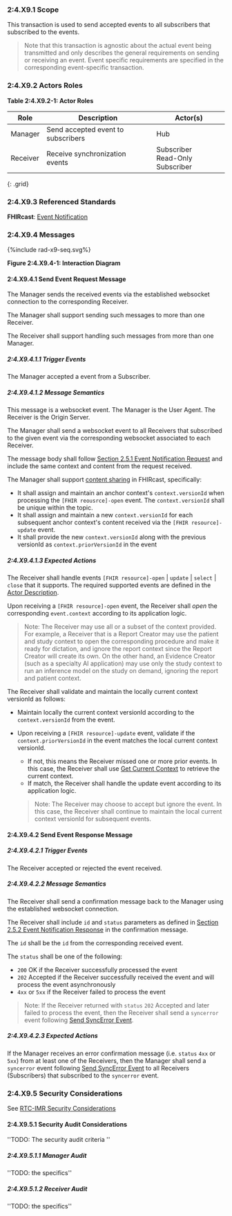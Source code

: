 ### 2:4.X9.1 Scope

This transaction is used to send accepted events to all subscribers that subscribed to the events.

> Note that this transaction is agnostic about the actual event being transmitted and only describes the general requirements on sending or receiving an event. Event specific requirements are specified in the corresponding event-specific transaction.

### 2:4.X9.2 Actors Roles

**Table 2:4.X9.2-1: Actor Roles**

| Role | Description | Actor(s) |
|------|-------------|----------|
| Manager | Send accepted event to subscribers | Hub |
| Receiver | Receive synchronization events | Subscriber<br>Read-Only Subscriber |
{: .grid}

### 2:4.X9.3 Referenced Standards

**FHIRcast**: [Event Notification](https://build.fhir.org/ig/HL7/fhircast-docs/2-5-EventNotification.html)

### 2:4.X9.4 Messages

<div>
{%include rad-x9-seq.svg%}
</div>

<div style="clear: left"/>

**Figure 2:4.X9.4-1: Interaction Diagram**

#### 2:4.X9.4.1 Send Event Request Message
The Manager sends the received events via the established websocket connection to the corresponding Receiver.

The Manager shall support sending such messages to more than one Receiver.

The Receiver shall support handling such messages from more than one Manager. 

##### 2:4.X9.4.1.1 Trigger Events

The Manager accepted a event from a Subscriber.

##### 2:4.X9.4.1.2 Message Semantics

This message is a websocket event. The Manager is the User Agent. The Receiver is the Origin Server.

The Manager shall send a websocket event to all Receivers that subscribed to the given event via the corresponding websocket associated to each Receiver.

The message body shall follow [Section 2.5.1 Event Notification Request](https://build.fhir.org/ig/HL7/fhircast-docs/2-5-EventNotification.html#event-notification-request) and include the same context and content from the request received.

The Manager shall support [content sharing](https://build.fhir.org/ig/HL7/fhircast-docs/2-10-ContentSharing.html) in FHIRcast, specifically:
- It shall assign and maintain an anchor context's `context.versionId` when processing the `[FHIR reousrce]-open` event. The `context.versionId` shall be unique within the topic.
- It shall assign and maintain a new `context.versionId` for each subsequent anchor context's content received via the `[FHIR resource]-update` event.
- It shall provide the new `context.versionId` along with the previous versionId as `context.priorVersionId` in the event

##### 2:4.X9.4.1.3 Expected Actions

The Receiver shall handle events `[FHIR resource]-open` | `update` | `select` | `close` that it supports. The required supported events are defined in the [Actor Description](volume-1.html#1xx11-actors-description-and-actor-profile-requirements).

Upon receiving a `[FHIR resource]-open` event, the Receiver shall *open* the corresponding `event.context` according to its application logic.

> Note: The Receiver may use all or a subset of the context provided. For example, a Receiver that is a Report Creator may use the patient and study context to open the corresponding procedure and make it ready for dictation, and ignore the report context since the Report Creator will create its own. On the other hand, an Evidence Creator (such as a specialty AI application) may use only the study context to run an inference model on the study on demand, ignoring the report and patient context.

The Receiver shall validate and maintain the locally current context versionId as follows:
- Maintain locally the current context versionId according to the `context.versionId` from the event.
- Upon receiving a `[FHIR resource]-update` event, validate if the `context.priorVersionId` in the event matches the local current context versionId.
    - If not, this means the Receiver missed one or more prior events. In this case, the Receiver shall use [Get Current Context](rad-x8.html) to retrieve the current context.
    - If match, the Receiver shall handle the update event according to its application logic. 

    > Note: The Receiver may choose to accept but ignore the event. In this case, the Receiver shall continue to maintain the local current context versionId for subsequent events.

#### 2:4.X9.4.2 Send Event Response Message

##### 2:4.X9.4.2.1 Trigger Events

The Receiver accepted or rejected the event received.

##### 2:4.X9.4.2.2 Message Semantics

The Receiver shall send a confirmation message back to the Manager using the established websocket connection.

The Receiver shall include `id` and `status` parameters as defined in [Section 2.5.2 Event Notification Response](https://build.fhir.org/ig/HL7/fhircast-docs/2-5-EventNotification.html#event-notification-response) in the confirmation message.

The `id` shall be the `id` from the corresponding received event.

The `status` shall be one of the following:
- `200` OK if the Receiver successfully processed the event
- `202` Accepted if the Receiver successfully received the event and will process the event asynchronously
- `4xx` or `5xx` if the Receiver failed to process the event

> Note: If the Receiver returned with `status` `202` Accepted and later failed to process the event, then the Receiver shall send a `syncerror` event following [Send SyncError Event](rad-x10.html).

##### 2:4.X9.4.2.3 Expected Actions

If the Manager receives an error confirmation message (i.e. `status` `4xx` or `5xx`) from at least one of the Receivers, then the Manager shall send a `syncerror` event following [Send SyncError Event](rad-x10.html) to all Receivers (Subscribers) that subscribed to the `syncerror` event.

### 2:4.X9.5 Security Considerations

See [RTC-IMR Security Considerations](volume-1.html#1xx5-rtc-imr-security-considerations)

#### 2:4.X9.5.1 Security Audit Considerations

''TODO: The security audit criteria ''

##### 2:4.X9.5.1.1 Manager Audit 

''TODO: the specifics''

##### 2:4.X9.5.1.2 Receiver Audit 

''TODO: the specifics''
